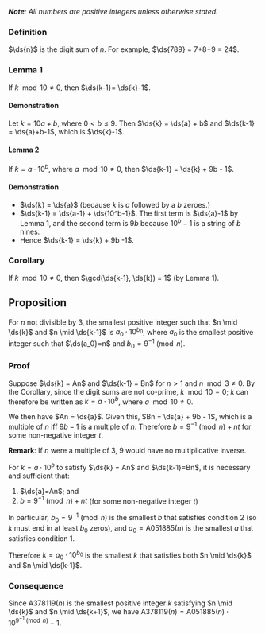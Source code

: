 $$\newcommand{\ds}[1]{\text{digsum}(\\#1)}$$

***Note**: All numbers are positive integers unless otherwise stated.*

### Definition

$\ds{n}$ is the digit sum of $n$. For example, $\ds{789} = 7+8+9 = 24$.

### Lemma 1

If $k \mod{10} \ne 0$, then $\ds{k-1}= \ds{k}-1$.

#### Demonstration

Let $k = 10a + b$, where $0 < b \le 9$. Then $\ds{k} = \ds{a} + b$ and $\ds{k-1} = \ds{a}+b-1$, which is $\ds{k}-1$.

#### Lemma 2

If $k = a \cdot 10^b$, where $a \mod{10} \ne 0$, then $\ds{k-1} = \ds{k} + 9b - 1$.

#### Demonstration

* $\ds{k} = \ds{a}$ (because $k$ is $a$ followed by a $b$ zeroes.) 
* $\ds{k-1} = \ds{a-1} + \ds{10^b-1}$. The first term is $\ds{a}-1$ by Lemma 1, and the second term is $9b$ because $10^b-1$ is a string of $b$ nines.
* Hence $\ds{k-1} = \ds{k} + 9b -1$.

### Corollary

If $k \mod 10 \ne 0$, then $\gcd(\ds{k-1}, \ds{k}) = 1$ (by Lemma 1). 

## Proposition

For $n$ not divisible by 3, the smallest positive integer such that $n \mid \ds{k}$ and $n \mid \ds{k-1}$  is $a_0\cdot 10^{b_0}$, where $a_0$ is the smallest positive integer such that $\ds{a_0}=n$ and $b_0=9^{-1}\pmod{n}$.

### Proof

Suppose $\ds{k} = An$ and $\ds{k-1} = Bn$ for $n>1$ and $n \mod 3 \ne 0$. By the Corollary, since the digit sums are not co-prime, $k \mod 10 = 0$; $k$ can therefore be written as $k = a \cdot 10^b$, where $a \mod 10 \ne 0$.

We then have $An = \ds{a}$. Given this, $Bn = \ds{a} + 9b - 1$, which is a multiple of $n$ iff $9b-1$ is a multiple of $n$. Therefore $b = 9^{-1} \pmod{n} + nt$ for some non-negative integer $t$. 

**Remark**: If $n$ were a multiple of 3, 9 would have no multiplicative inverse. 

For $k = a\cdot 10^b$ to satisfy $\ds{k} = An$ and $\ds{k-1}=Bn$, it is necessary and sufficient that:

1. $\ds{a}=An$; and
2. $b = 9^{-1}\pmod{n} + nt$ (for some non-negative integer $t$)

In particular, $b_0 = 9^{-1} \pmod{n}$ is the smallest $b$ that satisfies condition 2 (so $k$ must end in at least $b_0$ zeros), and $a_0 = \text{A051885}(n)$ is the smallest $a$ that satisfies condition 1. 

Therefore $k = a_0 \cdot 10^{b_0}$ is the smallest $k$ that satisfies both $n \mid \ds{k}$ and $n \mid \ds{k-1}$.

### Consequence

Since $\text{A378119}(n)$ is the smallest positive integer $k$ satisfying $n \mid \ds{k}$ and $n \mid \ds{k+1}$, we have $\text{A378119}(n) = \text{A051885}(n) \cdot 10^{9^{-1} \pmod n}-1$.

